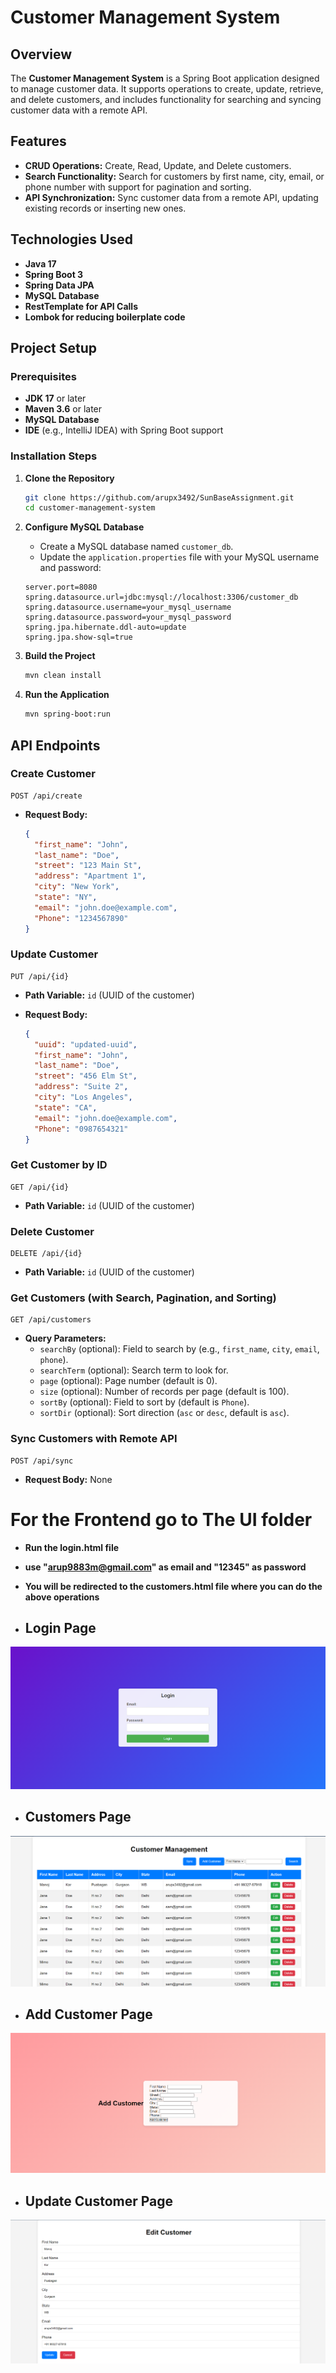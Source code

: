 # Customer Management System

## Overview

The **Customer Management System** is a Spring Boot application designed to manage customer data. It supports operations to create, update, retrieve, and delete customers, and includes functionality for searching and syncing customer data with a remote API.

## Features

- **CRUD Operations:** Create, Read, Update, and Delete customers.
- **Search Functionality:** Search for customers by first name, city, email, or phone number with support for pagination and sorting.
- **API Synchronization:** Sync customer data from a remote API, updating existing records or inserting new ones.

## Technologies Used

- **Java 17**
- **Spring Boot 3**
- **Spring Data JPA**
- **MySQL Database**
- **RestTemplate for API Calls**
- **Lombok for reducing boilerplate code**

## Project Setup

### Prerequisites

- **JDK 17** or later
- **Maven 3.6** or later
- **MySQL Database**
- **IDE** (e.g., IntelliJ IDEA) with Spring Boot support

### Installation Steps

1. **Clone the Repository**

    ```bash
    git clone https://github.com/arupx3492/SunBaseAssignment.git
    cd customer-management-system
    ```

2. **Configure MySQL Database**

    - Create a MySQL database named `customer_db`.
    - Update the `application.properties` file with your MySQL username and password:

    ```properties
    server.port=8080
    spring.datasource.url=jdbc:mysql://localhost:3306/customer_db
    spring.datasource.username=your_mysql_username
    spring.datasource.password=your_mysql_password
    spring.jpa.hibernate.ddl-auto=update
    spring.jpa.show-sql=true
    ```

3. **Build the Project**

    ```bash
    mvn clean install
    ```

4. **Run the Application**

    ```bash
    mvn spring-boot:run
    ```

## API Endpoints

### Create Customer

```http
POST /api/create
```

- **Request Body:**

    ```json
    {
      "first_name": "John",
      "last_name": "Doe",
      "street": "123 Main St",
      "address": "Apartment 1",
      "city": "New York",
      "state": "NY",
      "email": "john.doe@example.com",
      "Phone": "1234567890"
    }
    ```

### Update Customer

```http
PUT /api/{id}
```

- **Path Variable:** `id` (UUID of the customer)
- **Request Body:**

    ```json
    {
      "uuid": "updated-uuid",
      "first_name": "John",
      "last_name": "Doe",
      "street": "456 Elm St",
      "address": "Suite 2",
      "city": "Los Angeles",
      "state": "CA",
      "email": "john.doe@example.com",
      "Phone": "0987654321"
    }
    ```

### Get Customer by ID

```http
GET /api/{id}
```

- **Path Variable:** `id` (UUID of the customer)

### Delete Customer

```http
DELETE /api/{id}
```

- **Path Variable:** `id` (UUID of the customer)

### Get Customers (with Search, Pagination, and Sorting)

```http
GET /api/customers
```

- **Query Parameters:**
  - `searchBy` (optional): Field to search by (e.g., `first_name`, `city`, `email`, `phone`).
  - `searchTerm` (optional): Search term to look for.
  - `page` (optional): Page number (default is 0).
  - `size` (optional): Number of records per page (default is 100).
  - `sortBy` (optional): Field to sort by (default is `Phone`).
  - `sortDir` (optional): Sort direction (`asc` or `desc`, default is `asc`).

### Sync Customers with Remote API

```http
POST /api/sync
```

- **Request Body:** None


# For the Frontend go to The UI folder 

- **Run the login.html file**
- **use "arup9883m@gmail.com" as email and "12345" as password**
- **You will be redirected to the customers.html file where you can do the above operations**

- ## Login Page
![Login Page](https://github.com/arupx3492/SunBaseAssignment/blob/master/UI/Screenshoots/Loging%202.png)


- ## Customers Page
![Customers Table](https://github.com/arupx3492/SunBaseAssignment/blob/master/UI/Screenshoots/Customer2.png)

- ## Add Customer Page
![Add Customer](https://github.com/arupx3492/SunBaseAssignment/blob/master/UI/Screenshoots/add%20Customer.png)

- ## Update Customer Page

![Edit Customer](https://github.com/arupx3492/SunBaseAssignment/blob/master/UI/Screenshoots/Edit%20Customer.png)

